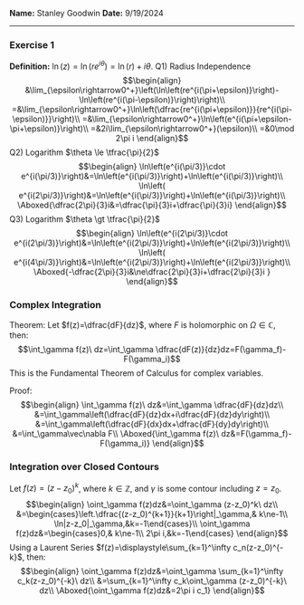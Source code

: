 **Name:** Stanley Goodwin
**Date:** 9/19/2024

---
### Exercise 1
**Definition:** $\ln(z)=\ln\left(re^{i\theta}\right)=\ln(r)+i\theta$.
Q1) Radius Independence
$$\begin{align}
&\lim_{\epsilon\rightarrow0^+}\left(\ln\left(re^{i(\pi+\epsilon)}\right)-\ln\left(re^{i(\pi-\epsilon)}\right)\right)\\
=&\lim_{\epsilon\rightarrow0^+}\ln\left(\dfrac{re^{i(\pi+\epsilon)}}{re^{i(\pi-\epsilon)}}\right)\\
=&\lim_{\epsilon\rightarrow0^+}\ln\left(e^{i(\pi+\epsilon-\pi+\epsilon)}\right)\\
=&2i\lim_{\epsilon\rightarrow0^+}(\epsilon)\\
=&0\mod 2\pi i
\end{align}$$
Q2) Logarithm $\theta \le \tfrac{\pi}{2}$
$$\begin{align}
\ln\left(e^{i(\pi/3)}\cdot e^{i(\pi/3)}\right)&=\ln\left(e^{i(\pi/3)}\right)+\ln\left(e^{i(\pi/3)}\right)\\
\ln\left( e^{i(2\pi/3)}\right)&=\ln\left(e^{i(\pi/3)}\right)+\ln\left(e^{i(\pi/3)}\right)\\
\Aboxed{\dfrac{2\pi}{3}i&=\dfrac{\pi}{3}i+\dfrac{\pi}{3}i}
\end{align}$$
Q3) Logarithm $\theta \gt \tfrac{\pi}{2}$
$$\begin{align}
\ln\left(e^{i(2\pi/3)}\cdot e^{i(2\pi/3)}\right)&=\ln\left(e^{i(2\pi/3)}\right)+\ln\left(e^{i(2\pi/3)}\right)\\
\ln\left( e^{i(4\pi/3)}\right)&=\ln\left(e^{i(2\pi/3)}\right)+\ln\left(e^{i(2\pi/3)}\right)\\
\Aboxed{-\dfrac{2\pi}{3}i&\ne\dfrac{2\pi}{3}i+\dfrac{2\pi}{3}i }
\end{align}$$

### Complex Integration
Theorem: Let $f(z)=\dfrac{dF}{dz}$, where $F$ is holomorphic on $\Omega\in\mathbb{C}$, then:
$$\int_\gamma f(z)\ dz=\int_\gamma \dfrac{dF(z)}{dz}dz=F(\gamma_f)-F(\gamma_i)$$
This is the Fundamental Theorem of Calculus for complex variables.

Proof:
$$\begin{align}
\int_\gamma f(z)\ dz&=\int_\gamma \dfrac{dF}{dz}dz\\
&=\int_\gamma\left(\dfrac{dF}{dz}dx+i\dfrac{dF}{dz}dy\right)\\
&=\int_\gamma\left(\dfrac{dF}{dx}dx+\dfrac{dF}{dy}dy\right)\\
&=\int_\gamma\vec\nabla F\\
\Aboxed{\int_\gamma f(z)\ dz&=F(\gamma_f)-F(\gamma_i)}
\end{align}$$

### Integration over Closed Contours
Let $f(z)=(z-z_0)^k$, where $k\in\mathbb{Z}$, and $\gamma$ is some contour including $z=z_0$.
$$\begin{align}
\oint_\gamma f(z)dz&=\oint_\gamma (z-z_0)^k\ dz\\
&=\begin{cases}\left.\dfrac{(z-z_0)^{k+1}}{k+1}\right|_\gamma,& k\ne-1\\
\ln|z-z_0|_\gamma,&k=-1\end{cases}\\
\oint_\gamma f(z)dz&=\begin{cases}0,& k\ne-1\\
2\pi i,&k=-1\end{cases}
\end{align}$$
Using a Laurent Series $f(z)=\displaystyle\sum_{k=1}^\infty c_n(z-z_0)^{-k}$, then:
$$\begin{align}
\oint_\gamma f(z)dz&=\oint_\gamma \sum_{k=1}^\infty c_k(z-z_0)^{-k}\ dz\\
&=\sum_{k=1}^\infty c_k\oint_\gamma (z-z_0)^{-k}\ dz\\
\Aboxed{\oint_\gamma f(z)dz&=2\pi i c_1}
\end{align}$$
